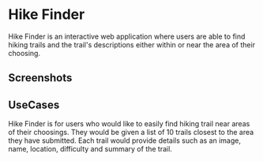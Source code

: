 # Hike Finder

Hike Finder is an interactive web application where users are able to find hiking trails and the trail's descriptions either within or near the area of their choosing.

## Screenshots

## UseCases
Hike Finder is for users who would like to easily find hiking trail near areas of their choosings. They would be given a list of 10 trails closest to the area they have submitted. Each trail would provide details such as an image, name, location, difficulty and summary of the trail.

